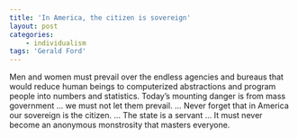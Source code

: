 ```yaml
---
title: 'In America, the citizen is sovereign'
layout: post
categories:
    - individualism
tags: 'Gerald Ford'
---
```


Men and women must prevail over the endless agencies and bureaus that would reduce human beings to computerized abstractions and program people into numbers and statistics. Today’s mounting danger is from mass government … we must not let them prevail. … Never forget that in America our sovereign is the citizen. … The state is a servant … It must never become an anonymous monstrosity that masters everyone.